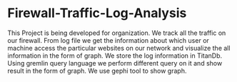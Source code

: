 # Firewall-Traffic-Log-Analysis
This Project is being developed for organization. We track all the traffic on our firewall. From log file we get the information about which user or machine access the particular websites on our network and visualize the all information in the form of graph. We store the log information in TitanDb. Using gremlin query language we perform different query on it and show result in the form of graph. We use gephi tool to show graph.  
